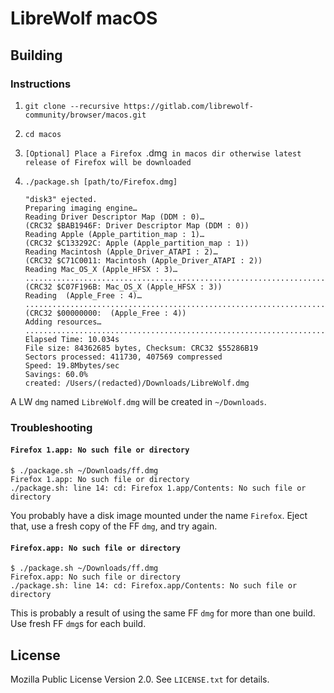 # LibreWolf macOS

## Building

### Instructions
  
1.  `git clone --recursive https://gitlab.com/librewolf-community/browser/macos.git`
2.  `cd macos`
3.  `[Optional] Place a Firefox `.dmg` in macos dir otherwise latest release of Firefox will be downloaded`
4.  `./package.sh [path/to/Firefox.dmg]`

    ```
    "disk3" ejected.
    Preparing imaging engine…
    Reading Driver Descriptor Map (DDM : 0)…
    (CRC32 $BAB1946F: Driver Descriptor Map (DDM : 0))
    Reading Apple (Apple_partition_map : 1)…
    (CRC32 $C133292C: Apple (Apple_partition_map : 1))
    Reading Macintosh (Apple_Driver_ATAPI : 2)…
    (CRC32 $C71C0011: Macintosh (Apple_Driver_ATAPI : 2))
    Reading Mac_OS_X (Apple_HFSX : 3)…
    .........................................................................
    (CRC32 $C07F196B: Mac_OS_X (Apple_HFSX : 3))
    Reading  (Apple_Free : 4)…
    ..........................................................................
    (CRC32 $00000000:  (Apple_Free : 4))
    Adding resources…
    ..........................................................................
    Elapsed Time: 10.034s
    File size: 84362685 bytes, Checksum: CRC32 $55286B19
    Sectors processed: 411730, 407569 compressed
    Speed: 19.8Mbytes/sec
    Savings: 60.0%
    created: /Users/(redacted)/Downloads/LibreWolf.dmg
    ```

A LW `dmg` named `LibreWolf.dmg` will be created in `~/Downloads`.

### Troubleshooting

#### `Firefox 1.app: No such file or directory`

```
$ ./package.sh ~/Downloads/ff.dmg
Firefox 1.app: No such file or directory
./package.sh: line 14: cd: Firefox 1.app/Contents: No such file or directory
```

You probably have a disk image mounted under the name `Firefox`. Eject that, use a fresh copy of the FF `dmg`, and try again.

#### `Firefox.app: No such file or directory`

```
$ ./package.sh ~/Downloads/ff.dmg
Firefox.app: No such file or directory
./package.sh: line 14: cd: Firefox.app/Contents: No such file or directory
```

This is probably a result of using the same FF `dmg` for more than one build. Use fresh FF `dmg`s for each build.

## License

Mozilla Public License Version 2.0. See `LICENSE.txt` for details.
